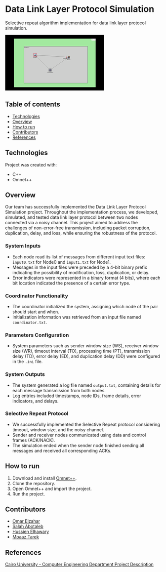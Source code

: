 # Data Link Layer Protocol Simulation
Selective repeat algorithm implementation for data link layer protocol simulation.

![](Images/networks.gif)

## Table of contents
* [Technologies](#technologies)
* [Overview](#overview)
* [How to run](#how-to-run)
* [Contributors](#contributors)
* [References](#references)

## Technologies
Project was created with:
* C++
* Omnet++

## Overview

Our team has successfully implemented the Data Link Layer Protocol Simulation project. Throughout the implementation process, we developed, simulated, and tested data link layer protocol between two nodes connected via a noisy channel. This project aimed to address the challenges of non-error-free transmission, including packet corruption, duplication, delay, and loss, while ensuring the robustness of the protocol.

### System Inputs

- Each node read its list of messages from different input text files: `input0.txt` for Node0 and `input1.txt` for Node1.
- Messages in the input files were preceded by a 4-bit binary prefix indicating the possibility of modification, loss, duplication, or delay.
- Error indicators were represented in a binary format (4 bits), where each bit location indicated the presence of a certain error type.

### Coordinator Functionality

- The coordinator initialized the system, assigning which node of the pair should start and when.
- Initialization information was retrieved from an input file named `coordinator.txt`.

### Parameters Configuration

- System parameters such as sender window size (WS), receiver window size (WR), timeout interval (TO), processing time (PT), transmission delay (TD), error delay (ED), and duplication delay (DD) were configured in the `.ini` file.

### System Outputs

- The system generated a log file named `output.txt`, containing details for each message transmission from both nodes.
- Log entries included timestamps, node IDs, frame details, error indicators, and delays.

### Selective Repeat Protocol

- We successfully implemented the Selective Repeat protocol considering timeout, window size, and the noisy channel.
- Sender and receiver nodes communicated using data and control frames (ACK/NACK).
- The simulation ended when the sender node finished sending all messages and received all corresponding ACKs.

## How to run
1. Download and install [Omnet++](https://omnetpp.org/download/).
2. Clone the repository.
3. Open Omnet++ and import the project.
4. Run the project.

## Contributors
* [Omar Elzahar](https://github.com/omarelzahar02)
* [Salah Abotaleb](https://github.com/SalahAbotaleb)
* [Hussien Elhawary](https://github.com/Hussein-Elhawary)
* [Moaaz Tarek](https://github.com/moa234)

## References
[Cairo University - Computer Engineering Department Project Description](https://drive.google.com/file/d/1HpRMDpOPdIfru4qLNrdDsBQ2n-kIKqKL/view?usp=sharing)


